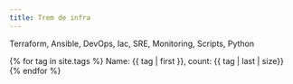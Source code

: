 ```yaml
---
title: Trem de infra
---
```

Terraform, Ansible, DevOps, Iac, SRE, Monitoring, Scripts, Python

{% for tag in site.tags %}
  Name: {{ tag | first }},
  count: {{ tag | last | size}}
{% endfor %}
